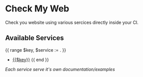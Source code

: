 # Check My Web

Check you website using various sercices directly inside your CI.

## Available Services

{{ range $key, $service := . }}
- [{{$key}}](service/{{$key}})
{{ end }}

_Each service serve it's own documentation/examples_
